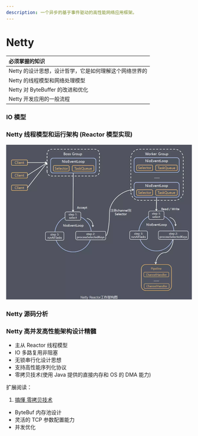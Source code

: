 ```yaml
---
description: 一个异步的基于事件驱动的高性能网络应用框架。
---
```


# Netty

| 必须掌握的知识 |
| :--- |
| Netty 的设计思想，设计哲学，它是如何理解这个网络世界的 |
| Netty 的线程模型和网络处理模型 |
| Netty 对 ByteBuffer 的改进和优化 |
| Netty 开发应用的一般流程 |

### IO 模型



### Netty 线程模型和运行架构 \(Reactor 模型实现\)

![Netty Reactor](../.gitbook/assets/image%20%2893%29.png)

### Netty 源码分析



### Netty 高并发高性能架构设计精髓

* 主从 Reactor 线程模型
* IO 多路复用非阻塞
* 无锁串行化设计思想
* 支持高性能序列化协议
* 零拷贝技术\(使用 Java 提供的直接内存和 OS 的 DMA 能力\)

扩展阅读：

1. [搞懂 零拷贝技术](https://www.cnblogs.com/xiaolincoding/p/13719610.html)

* ByteBuf 内存池设计
* 灵活的 TCP 参数配置能力
* 并发优化



